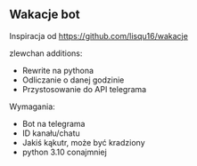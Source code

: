 Wakacje bot
--
Inspiracja od https://github.com/lisqu16/wakacje

zlewchan additions:
- Rewrite na pythona
- Odliczanie o danej godzinie
- Przystosowanie do API telegrama

Wymagania:
- Bot na telegrama
- ID kanału/chatu
- Jakiś kąkutr, może być kradziony
- python 3.10 conajmniej